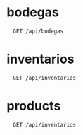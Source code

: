 
# bodegas

```http
  GET /api/bodegas
```


# inventarios

```http
  GET /api/inventarios
```

# products

```http
  GET /api/inventarios
```


